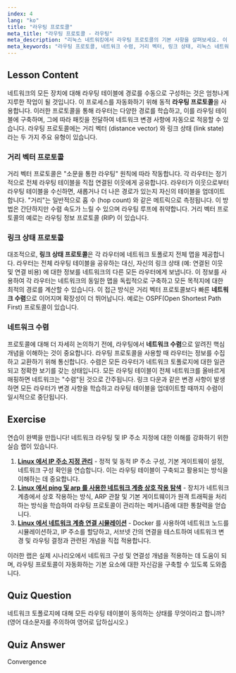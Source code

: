 ```yaml
---
index: 4
lang: "ko"
title: "라우팅 프로토콜"
meta_title: "라우팅 프로토콜 - 라우팅"
meta_description: "리눅스 네트워킹에서 라우팅 프로토콜의 기본 사항을 살펴보세요. 이 가이드는 거리 벡터 및 링크 상태 프로토콜, 네트워크 수렴, 라우터가 라우팅 테이블을 구축하고 유지하는 방법을 다룹니다. 초보자를 위한 완벽한 튜토리얼입니다."
meta_keywords: "라우팅 프로토콜, 네트워크 수렴, 거리 벡터, 링크 상태, 리눅스 네트워킹, 라우팅 테이블, 네트워크 튜토리얼, 초보자 가이드, 라우터 통신"
---
```


## Lesson Content

네트워크의 모든 장치에 대해 라우팅 테이블에 경로를 수동으로 구성하는 것은 엄청나게 지루한 작업이 될 것입니다. 이 프로세스를 자동화하기 위해 동적 **라우팅 프로토콜**을 사용합니다. 이러한 프로토콜을 통해 라우터는 다양한 경로를 학습하고, 이를 라우팅 테이블에 구축하며, 그에 따라 패킷을 전달하여 네트워크 변경 사항에 자동으로 적응할 수 있습니다. 라우팅 프로토콜에는 거리 벡터 (distance vector) 와 링크 상태 (link state) 라는 두 가지 주요 유형이 있습니다.

### 거리 벡터 프로토콜

거리 벡터 프로토콜은 "소문을 통한 라우팅" 원칙에 따라 작동합니다. 각 라우터는 정기적으로 전체 라우팅 테이블을 직접 연결된 이웃에게 공유합니다. 라우터가 이웃으로부터 라우팅 테이블을 수신하면, 새롭거나 더 나은 경로가 있는지 자신의 테이블을 업데이트합니다. "거리"는 일반적으로 홉 수 (hop count) 와 같은 메트릭으로 측정됩니다. 이 방법은 간단하지만 수렴 속도가 느릴 수 있으며 라우팅 루프에 취약합니다. 거리 벡터 프로토콜의 예로는 라우팅 정보 프로토콜 (RIP) 이 있습니다.

### 링크 상태 프로토콜

대조적으로, **링크 상태 프로토콜**은 각 라우터에 네트워크 토폴로지 전체 맵을 제공합니다. 라우터는 전체 라우팅 테이블을 공유하는 대신, 자신의 링크 상태 (예: 연결된 이웃 및 연결 비용) 에 대한 정보를 네트워크의 다른 모든 라우터에게 보냅니다. 이 정보를 사용하여 각 라우터는 네트워크의 동일한 맵을 독립적으로 구축하고 모든 목적지에 대한 최적의 경로를 계산할 수 있습니다. 이 접근 방식은 거리 벡터 프로토콜보다 빠른 **네트워크 수렴**으로 이어지며 확장성이 더 뛰어납니다. 예로는 OSPF(Open Shortest Path First) 프로토콜이 있습니다.

### 네트워크 수렴

프로토콜에 대해 더 자세히 논의하기 전에, 라우팅에서 **네트워크 수렴**으로 알려진 핵심 개념을 이해하는 것이 중요합니다. 라우팅 프로토콜을 사용할 때 라우터는 정보를 수집하고 교환하기 위해 통신합니다. 수렴은 모든 라우터가 네트워크 토폴로지에 대한 일관되고 정확한 보기를 갖는 상태입니다. 모든 라우팅 테이블이 전체 네트워크를 올바르게 매핑하면 네트워크는 "수렴"된 것으로 간주됩니다. 링크 다운과 같은 변경 사항이 발생하면 모든 라우터가 변경 사항을 학습하고 라우팅 테이블을 업데이트할 때까지 수렴이 일시적으로 중단됩니다.

## Exercise

연습이 완벽을 만듭니다! 네트워크 라우팅 및 IP 주소 지정에 대한 이해를 강화하기 위한 실습 랩이 있습니다.

1.  **[Linux 에서 IP 주소 지정 관리](https://labex.io/ko/labs/comptia-manage-ip-addressing-in-linux-592736)** - 정적 및 동적 IP 주소 구성, 기본 게이트웨이 설정, 네트워크 구성 확인을 연습합니다. 이는 라우팅 테이블이 구축되고 활용되는 방식을 이해하는 데 중요합니다.
2.  **[Linux 에서 ping 및 arp 를 사용한 네트워크 계층 상호 작용 탐색](https://labex.io/ko/labs/comptia-explore-network-layer-interaction-with-ping-and-arp-in-linux-592746)** - 장치가 네트워크 계층에서 상호 작용하는 방식, ARP 관찰 및 기본 게이트웨이가 원격 트래픽을 처리하는 방식을 학습하여 라우팅 프로토콜이 관리하는 메커니즘에 대한 통찰력을 얻습니다.
3.  **[Linux 에서 네트워크 계층 연결 시뮬레이션](https://labex.io/ko/labs/comptia-simulate-network-layer-connectivity-in-linux-592752)** - Docker 를 사용하여 네트워크 노드를 시뮬레이션하고, IP 주소를 할당하고, 서브넷 간의 연결을 테스트하여 네트워크 변경 및 라우팅 결정과 관련된 개념을 직접 적용합니다.

이러한 랩은 실제 시나리오에서 네트워크 구성 및 연결성 개념을 적용하는 데 도움이 되며, 라우팅 프로토콜이 자동화하는 기본 요소에 대한 자신감을 구축할 수 있도록 도와줍니다.

## Quiz Question

네트워크 토폴로지에 대해 모든 라우팅 테이블이 동의하는 상태를 무엇이라고 합니까? (영어 대소문자를 주의하여 영어로 답하십시오.)

## Quiz Answer

Convergence
